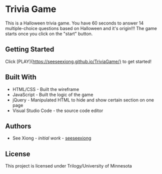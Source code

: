 # Trivia Game
This is a Halloween trivia game.  You have 60 seconds to answer 14 multiple-choice questions based on Halloween and it's origin!!! 
The game starts once you click on the "start" button.

## Getting Started
Click [PLAY]{https://seeseexiong.github.io/TriviaGame/} to get started!

## Built With
* HTML/CSS - Built the wireframe
* JavaScript - Built the logic of the game
* jQuery - Manipulated HTML to hide and show certain section on one page
* Visual Studio Code - the source code editor

## Authors
* See Xiong - _initial work_ - [seeseexiong]( https://github.com/seeseexiong)

## License
This project is licensed under Trilogy/University of Minnesota
